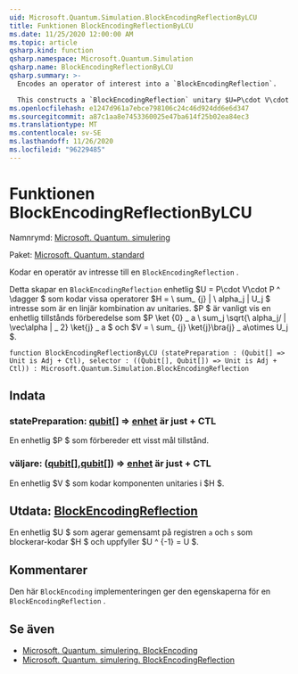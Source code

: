 ```yaml
---
uid: Microsoft.Quantum.Simulation.BlockEncodingReflectionByLCU
title: Funktionen BlockEncodingReflectionByLCU
ms.date: 11/25/2020 12:00:00 AM
ms.topic: article
qsharp.kind: function
qsharp.namespace: Microsoft.Quantum.Simulation
qsharp.name: BlockEncodingReflectionByLCU
qsharp.summary: >-
  Encodes an operator of interest into a `BlockEncodingReflection`.

  This constructs a `BlockEncodingReflection` unitary $U=P\cdot V\cdot P^\dagger$ that encodes some operator $H=\sum_{j}|\alpha_j|U_j$ of interest that is a linear combination of unitaries. Typically, $P$ is a state preparation unitary such that $P\ket{0}\_a\sum_j\sqrt{\alpha_j/\|\vec\alpha\|\_2}\ket{j}\_a$, and $V=\sum_{j}\ket{j}\bra{j}\_a\otimes U_j$.
ms.openlocfilehash: e1247d961a7ebce798106c24c46d924dd6e6d347
ms.sourcegitcommit: a87c1aa8e7453360025e47ba614f25b02ea84ec3
ms.translationtype: MT
ms.contentlocale: sv-SE
ms.lasthandoff: 11/26/2020
ms.locfileid: "96229485"
---
```

# <a name="blockencodingreflectionbylcu-function"></a>Funktionen BlockEncodingReflectionByLCU

Namnrymd: [Microsoft. Quantum. simulering](xref:Microsoft.Quantum.Simulation)

Paket: [Microsoft. Quantum. standard](https://nuget.org/packages/Microsoft.Quantum.Standard)


Kodar en operatör av intresse till en `BlockEncodingReflection` .

Detta skapar en `BlockEncodingReflection` enhetlig $U = P\cdot V\cdot P ^ \dagger $ som kodar vissa operatorer $H = \ sum_ {j} | \ alpha_j | U_j $ intresse som är en linjär kombination av unitaries. $P $ är vanligt vis en enhetlig tillstånds förberedelse som $P \ket {0} \_ a \ sum_j \sqrt{\ alpha_j/ \| \vec\alpha \| \_ 2} \ket{j} \_ a $ och $V = \ sum_ {j} \ket{j}\bra{j} \_ a\otimes U_j $.

```qsharp
function BlockEncodingReflectionByLCU (statePreparation : (Qubit[] => Unit is Adj + Ctl), selector : ((Qubit[], Qubit[]) => Unit is Adj + Ctl)) : Microsoft.Quantum.Simulation.BlockEncodingReflection
```


## <a name="input"></a>Indata

### <a name="statepreparation--qubit--unit--is-adj--ctl"></a>statePreparation: [qubit](xref:microsoft.quantum.lang-ref.qubit)[] => [enhet](xref:microsoft.quantum.lang-ref.unit)  är just + CTL

En enhetlig $P $ som förbereder ett visst mål tillstånd.


### <a name="selector--qubitqubit--unit--is-adj--ctl"></a>väljare: ([qubit](xref:microsoft.quantum.lang-ref.qubit)[],[qubit](xref:microsoft.quantum.lang-ref.qubit)[]) => [enhet](xref:microsoft.quantum.lang-ref.unit)  är just + CTL

En enhetlig $V $ som kodar komponenten unitaries i $H $.



## <a name="output--blockencodingreflection"></a>Utdata: [BlockEncodingReflection](xref:Microsoft.Quantum.Simulation.BlockEncodingReflection)

En enhetlig $U $ som agerar gemensamt på registren `a` och `s` som blockerar-kodar $H $ och uppfyller $U ^ {-1} = U $.

## <a name="remarks"></a>Kommentarer

Den här `BlockEncoding` implementeringen ger den egenskaperna för en `BlockEncodingReflection` .

## <a name="see-also"></a>Se även

- [Microsoft. Quantum. simulering. BlockEncoding](xref:Microsoft.Quantum.Simulation.BlockEncoding)
- [Microsoft. Quantum. simulering. BlockEncodingReflection](xref:Microsoft.Quantum.Simulation.BlockEncodingReflection)